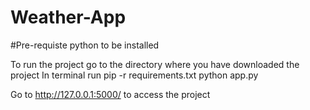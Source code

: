 # Weather-App

#Pre-requiste python to be installed

To run the project go to the directory where you have downloaded the project
In terminal run pip -r requirements.txt
python app.py

Go to http://127.0.0.1:5000/ to access the project 

